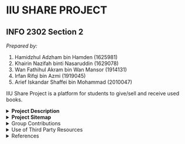 # IIU SHARE PROJECT #
## INFO 2302 Section 2 ##  
_Prepared by:_ 

1. Hamidzhul Adzham bin Hamden (1625981)
2. Khairin Nazifah binti Nasaruddin (1629078)
3. Wan Fathihul Akram bin Wan Mansor (1914131)
4. Irfan Rifqi bin Azmi (1919045)
5. Arief Iskandar Shaffei bin Mohammad (2010047)  

IIU Share Project is a platform for students to give/sell and receive used books.  

<details>
   <summary>
      <b>Project Description</b>
   </summary>
<p>   The IIU Share Project is inspired by the problem of unused textbooks and printed materials being left around by IIUM students. Thus, this project is initiated to provide a platform for IIUM students to properly donate or sell their used reading materials to those who wanted them. Not only that, it also helps those who are looking for reading materials for their courses at a reasonable price or for free as it is a one stop center to look for used books and other printed materials. It is hoped that with the development of the platform, the problem would be solved and helped those who utilizes the platform.  </p>
<p>   To utilize the platform, students who want to sell or donate reading materials have to send required information to iiushare@webtech.com. The information, which includes book/material title, description, price, contact and an image will be uploaded by the admins to the website. Students who wish to have certain books or other printed materials can browse and buy them by contacting the owner of the book from the contact information displayed in the website. In short, the platform serves as an online catalogue of used books as well as other printed materials which enables the students to sell and look for their desired reading materials.</p>
</details>

<details>
<summary><b>Project Sitemap</b></summary>
   
![Project Sitemap](/images/sitemap.jpg "IIU Share Project Sitemap")
</details>

<details>
<summary>Group Contributions</summary>


First Header | Second Header
------------ | -------------
Hamidzhul Adzham<br />1625981 | Hompage, Navigation bar<br />Javascript event handlers for modal boxes in Homepage
Khairin Nazifah<br />1629078 | Book catalogue page
Wan Fathihul Akram<br />1914131 | FAQ Page
Irfan Rifqi<br />1919045 | Feedback page, Thank you page
Arief Iskandar Shaffei<br />2010047 | Printed Materials Catalog
</details>

<details>
<summary>Use of Third Party Resources</summary>


Web elements | Name | Use of third party resources and modifications (if any)  | Modifications (if any)
-------------------- | ----------------- | --------------------------- | --------------------------
Icon for search box in Homepage | Magnifying-glass.png | The icon used is taken from flaticon.com | The graphic was sized down
Graphic in Homepage | image1.png | The graphic is an image from cleanpng.com | None.
Modal boxes in Homepage when clicked | index.js | The codes was taken from w3schools.com | The script and style was separated
Phone icon in Feedback page | <i class="fas fa-phone-alt"></i> | The icon is taken from Font Awesome toolkit css file | None. 
Envelope icon in Feedback page | <i class="fas fa-envelope"></i> | The icon is taken from Font Awesome toolkit css file | None.
Home icon in Thank You page | <i class="fas fa-home"> | The icon is taken from Font Awesome toolkit css file | None.
IIUM logo for website logo in  header | Logo.png | The graphic is taken from hiclipart.com | The graphic is resized to an appropriate size.
Graphic in FAQ page | faq.icon.png | The graphic is an image taken from freepik.com | The graphic colour is edited to match the theme colour of the website.
</details>

<details>
<summary>References</summary>
<p>Eastman1. Cleanpng. Retrieved from 14 November 2020 from https://www.cleanpng.com/png-educational-technology-e-learning-sharable-content-601781/  

Freepik. Flaticon. Retrieved from 22 November 2020 from https://www.flaticon.com/free-icon/magnifying-glass_46389?term=magnifying%20glass&page=1&position=58&related_item_id=46389  

Freepik. Freepik Vector. Retrieved 30 December 2020 from
https://www.freepik.com/free-vector/website-faq-section-user-help-desk-customer-support-frequently-asked-questions-problem-solution-quiz-game-confused-man-cartoon-character_11667041.html  

Font Awesome. (n.d.). Retrieved December 17, 2020, from https://fontawesome.com/how-to-use/on-the-web/setup/hosting-font-awesome-yourself  

Font Awesome 5 Introduction. (n.d.). Retrieved December 20, 2020, from https://www.w3schools.com/icons/fontawesome5_intro.asp  

Hiclipart. (n.d.). Retrieved 29 November 2020 from https://www.hiclipart.com/free-transparent-background-png-clipart-csqjw  

w3schools.com. Retrieved from 29 December 2020 from https://www.w3schools.com/howto/howto_css_modals.asp
</p>
   
 


